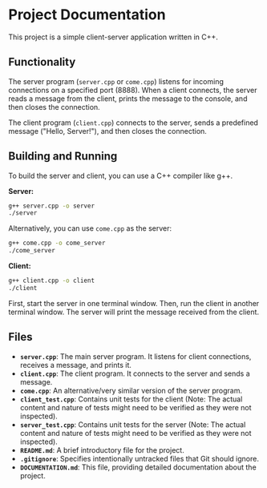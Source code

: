 # Project Documentation

This project is a simple client-server application written in C++.

## Functionality

The server program (`server.cpp` or `come.cpp`) listens for incoming connections on a specified port (8888). When a client connects, the server reads a message from the client, prints the message to the console, and then closes the connection.

The client program (`client.cpp`) connects to the server, sends a predefined message ("Hello, Server!"), and then closes the connection.

## Building and Running

To build the server and client, you can use a C++ compiler like g++.

**Server:**

```bash
g++ server.cpp -o server
./server
```

Alternatively, you can use `come.cpp` as the server:

```bash
g++ come.cpp -o come_server
./come_server
```

**Client:**

```bash
g++ client.cpp -o client
./client
```

First, start the server in one terminal window. Then, run the client in another terminal window. The server will print the message received from the client.

## Files

- **`server.cpp`**: The main server program. It listens for client connections, receives a message, and prints it.
- **`client.cpp`**: The client program. It connects to the server and sends a message.
- **`come.cpp`**: An alternative/very similar version of the server program.
- **`client_test.cpp`**: Contains unit tests for the client (Note: The actual content and nature of tests might need to be verified as they were not inspected).
- **`server_test.cpp`**: Contains unit tests for the server (Note: The actual content and nature of tests might need to be verified as they were not inspected).
- **`README.md`**: A brief introductory file for the project.
- **`.gitignore`**: Specifies intentionally untracked files that Git should ignore.
- **`DOCUMENTATION.md`**: This file, providing detailed documentation about the project.
